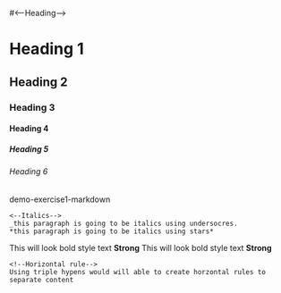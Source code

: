 #<--Heading-->
# Heading 1
## Heading 2
### Heading 3
#### Heading 4
##### Heading 5
###### Heading 6
demo-exercise1-markdown
```
<--Italics-->
_this paragraph is going to be italics using undersocres.
*this paragraph is going to be italics using stars*
```
<!--Bold-->
This will look bold style text **Strong**
This will look bold style text __Strong__
```
<!--Horizontal rule-->
Using triple hypens would will able to create horzontal rules to separate content
```
